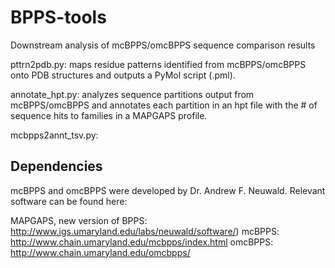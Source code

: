BPPS-tools
============
Downstream analysis of mcBPPS/omcBPPS sequence comparison results

pttrn2pdb.py: maps residue patterns identified from mcBPPS/omcBPPS onto PDB structures and outputs a PyMol script (.pml).

annotate_hpt.py: analyzes sequence partitions output from mcBPPS/omcBPPS and annotates each partition in an hpt file with the # of sequence hits to families in a MAPGAPS profile.

mcbpps2annt_tsv.py: 

Dependencies
------------
mcBPPS and omcBPPS were developed by Dr. Andrew F. Neuwald. Relevant software can be found here:

MAPGAPS, new version of BPPS: http://www.igs.umaryland.edu/labs/neuwald/software/)
mcBPPS: http://www.chain.umaryland.edu/mcbpps/index.html
omcBPPS: http://www.chain.umaryland.edu/omcbpps/



